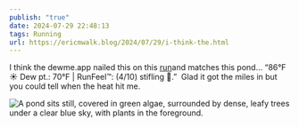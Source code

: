```yaml
---
publish: "true"
date: 2024-07-29 22:48:13
tags: Running
url: https://ericmwalk.blog/2024/07/29/i-think-the.html
---
```


I think the dewme.app nailed this on this [run](https://strava.app.link/qeoqZvq0JLb)and matches this pond… “86°F ☀️ Dew pt.: 70°F | RunFeel™: (4/10) stifling 🤢.”  Glad it got the miles in but you could tell when the heat hit me.

![A pond sits still, covered in green algae, surrounded by dense, leafy trees under a clear blue sky, with plants in the foreground.](https://ericmwalk.blog/uploads/2024/img-1149.jpeg)